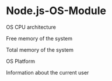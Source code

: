 # Node.js-OS-Module

OS CPU architecture

Free memory of the system

Total memory of the system

OS Platform

Information about the current user
